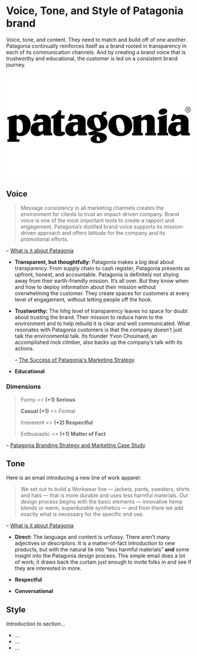 # Voice, Tone, and Style of Patagonia brand

<!-- Voice, Tone, and Style -->
<!-- Voice and Tone (Style, too) -->
<!-- Content Style Guide -->
<!-- Note: Even your headings can have your voice, tone, and style. -->

Voice, tone, and content. They need to match and build off of one another. Patagonia continually reinforces itself as a brand rooted in transparency in each of its communication channels. And by creating a brand voice that is trustworthy and educational, the customer is led on a consistent brand journey.


![Patagonia Logo](../img/Patagonia-Logo.png)


## Voice

> Message consistency in all marketing channels creates the environment for clients to trust an impact-driven company. Brand voice is one of the most important tools to create a rapport and engagement. Patagonia’s distilled brand voice supports its mission-driven approach and offers latitude for the company and its promotional efforts.

– [What is it about Patagonia](https://medium.com/@amylipner/what-is-it-about-patagonia-306999f2f986)


- **Transparent, but thoughtfully:** Patagonia makes a big deal about transparency. From supply chain to cash register, Patagonia presents as upfront, honest, and accountable. Patagonia is definitely not shying away from their earth-friendly mission. It’s all over. But they know when and how to deploy information about their mission without overwhelming the customer. They create spaces for customers at every level of engagement, without letting people off the hook.
   
- **Trustworthy:** The hihg level of transparency leaves no space for doubt about trusting the brand. Their mission to reduce harm to the environment and to help rebuild it is clear and well communicated. What resonates with Patagonia customers is that the company doesn’t just talk the environmental talk. Its founder Yvon Chouinard, an accomplished rock climber, also backs up the company’s talk with its actions.
   
   – [The Success of Patagonia's Marketing Strategy](https://www.investopedia.com/articles/personal-finance/070715/success-patagonias-marketing-strategy.asp)
   
- **Educational**

### Dimensions

>Funny <> **(+1) Serious**
>
>**Casual (+1)** <> Formal
>
>Irreverent <> **(+2) Respectful**
>
>Enthusiastic <> **(+1) Matter of Fact**

– [Patagonia Branding Strategy and Marketing Case Study](https://mapandfire.com/branding-strategies/patagonia/)

## Tone

Here is an email introducing a new line of work apparel:
> We set out to build a Workwear line — jackets, pants, sweaters, shirts and hats — that is more durable and uses less harmful materials. Our design process begins with the basic elements — innovative hemp blends or warm, superdurable synthetics — and from there we add exactly what is necessary for the specific end use.

– [What is it about Patagonia](https://medium.com/@amylipner/what-is-it-about-patagonia-306999f2f986)

- **Direct:** The language and content is unfussy. There aren’t many adjectives or descriptors. It is a matter-of-fact introduction to new products, but with the natural tie into “less harmful materials” **and** some insight into the Patagonia design process. This simple email does a lot of work; it draws back the curtain just enough to invite folks in and see if they are interested in more.
  
- **Respectful**
- **Conversational**



## Style

Introduction to section…

<!-- Consider including style tips on capitalization of headings (sentence or title case), words to avoid, or general grammar and mechanics dos and don’ts, etc.
See: https://styleguide.mailchimp.com/grammar-and-mechanics/-->

- …
- …
- …
